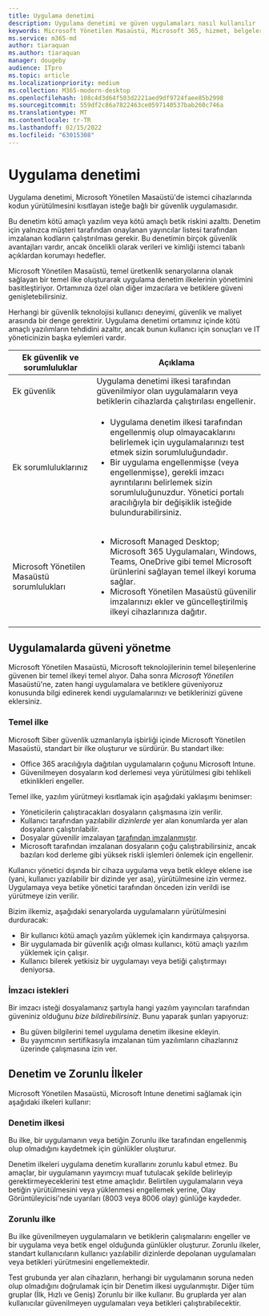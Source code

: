 ```yaml
---
title: Uygulama denetimi
description: Uygulama denetimi ve güven uygulamaları nasıl kullanılır
keywords: Microsoft Yönetilen Masaüstü, Microsoft 365, hizmet, belgeler
ms.service: m365-md
author: tiaraquan
ms.author: tiaraquan
manager: dougeby
audience: ITpro
ms.topic: article
ms.localizationpriority: medium
ms.collection: M365-modern-desktop
ms.openlocfilehash: 108c4d3d64f503d2221aed9df9724faee85b2998
ms.sourcegitcommit: 559df2c86a7822463ce0597140537bab260c746a
ms.translationtype: MT
ms.contentlocale: tr-TR
ms.lasthandoff: 02/15/2022
ms.locfileid: "63015308"
---
```

# <a name="app-control"></a>Uygulama denetimi

Uygulama denetimi, Microsoft Yönetilen Masaüstü'de istemci cihazlarında kodun yürütülmesini kısıtlayan isteğe bağlı bir güvenlik uygulamasıdır.

Bu denetim kötü amaçlı yazılım veya kötü amaçlı betik riskini azalttı. Denetim için yalnızca müşteri tarafından onaylanan yayıncılar listesi tarafından imzalanan kodların çalıştırılması gerekir. Bu denetimin birçok güvenlik avantajları vardır, ancak öncelikli olarak verileri ve kimliği istemci tabanlı açıklardan korumayı hedefler.

Microsoft Yönetilen Masaüstü, temel üretkenlik senaryolarına olanak sağlayan bir temel ilke oluşturarak uygulama denetim ilkelerinin yönetimini basitleştiriyor. Ortamınıza özel olan diğer imzacılara ve betiklere güveni genişletebilirsiniz.

Herhangi bir güvenlik teknolojisi kullanıcı deneyimi, güvenlik ve maliyet arasında bir denge gerektirir. Uygulama denetimi ortamınız içinde kötü amaçlı yazılımların tehdidini azaltır, ancak bunun kullanıcı için sonuçları ve IT yöneticinizin başka eylemleri vardır.

| Ek güvenlik ve sorumluluklar | Açıklama |
| ------ | ------ |
| Ek güvenlik | Uygulama denetimi ilkesi tarafından güvenilmiyor olan uygulamaların veya betiklerin cihazlarda çalıştırılası engellenir. |
| Ek sorumluluklarınız | <ul><li>Uygulama denetim ilkesi tarafından engellenmiş olup olmayacaklarını belirlemek için uygulamalarınızı test etmek sizin sorumluluğundadır.</li><li>Bir uygulama engellenmişse (veya engellenmişse), gerekli imzacı ayrıntılarını belirlemek sizin sorumluluğunuzdur. Yönetici portalı aracılığıyla bir değişiklik isteğide bulundurabilirsiniz.</li></ul>
| Microsoft Yönetilen Masaüstü sorumlulukları | <ul><li>Microsoft Managed Desktop; Microsoft 365 Uygulamaları, Windows, Teams, OneDrive gibi temel Microsoft ürünlerini sağlayan temel ilkeyi koruma sağlar.</li><li>Microsoft Yönetilen Masaüstü güvenilir imzalarınızı ekler ve güncelleştirilmiş ilkeyi cihazlarınıza dağıtır.</li></ul>

## <a name="managing-trust-in-applications"></a>Uygulamalarda güveni yönetme

Microsoft Yönetilen Masaüstü, Microsoft teknolojilerinin temel bileşenlerine güvenen bir temel ilkeyi temel alıyor. Daha sonra *Microsoft Yönetilen* Masaüstü'ne, zaten hangi uygulamalara ve betiklere güveniyoruz konusunda bilgi edinerek kendi uygulamalarınızı ve betiklerinizi güvene eklersiniz.

### <a name="base-policy"></a>Temel ilke

Microsoft Siber güvenlik uzmanlarıyla işbirliği içinde Microsoft Yönetilen Masaüstü, standart bir ilke oluşturur ve sürdürür. Bu standart ilke:

- Office 365 aracılığıyla dağıtılan uygulamaların çoğunu Microsoft Intune.
- Güvenilmeyen dosyaların kod derlemesi veya yürütülmesi gibi tehlikeli etkinlikleri engeller.

Temel ilke, yazılım yürütmeyi kısıtlamak için aşağıdaki yaklaşımı benimser:

- Yöneticilerin çalıştıracakları dosyaların çalışmasına izin verilir.
- Kullanıcı tarafından yazılabilir *dizinlerde* yer alan konumlarda yer alan dosyaların çalıştırılabilir.
- Dosyalar güvenilir imzalayan [tarafından imzalanmıştır](#signer-requests).
- Microsoft tarafından imzalanan dosyaların çoğu çalıştırabilirsiniz, ancak bazıları kod derleme gibi yüksek riskli işlemleri önlemek için engellenir.

Kullanıcı yönetici dışında bir cihaza uygulama veya betik ekleye eklene ise (yani, kullanıcı yazılabilir bir dizinde yer asa), yürütülmesine izin vermez. Uygulamaya veya betike yönetici tarafından önceden izin verildi ise yürütmeye izin verilir.

Bizim ilkemiz, aşağıdaki senaryolarda uygulamaların yürütülmesini durduracak:

- Bir kullanıcı kötü amaçlı yazılım yüklemek için kandırmaya çalışıyorsa.
- Bir uygulamada bir güvenlik açığı olması kullanıcı, kötü amaçlı yazılım yüklemek için çalışır.
- Kullanıcı bilerek yetkisiz bir uygulamayı veya betiği çalıştırmayı deniyorsa.

### <a name="signer-requests"></a>İmzacı istekleri

Bir imzacı isteği dosyalamanız şartıyla hangi yazılım yayıncıları tarafından güveniniz olduğunu *bize bildirebilirsiniz*. Bunu yaparak şunları yapıyoruz:

- Bu güven bilgilerini temel uygulama denetim ilkesine ekleyin.
- Bu yayımcının sertifikasıyla imzalanan tüm yazılımların cihazlarınız üzerinde çalışmasına izin ver.

## <a name="audit-and-enforced-policies"></a>Denetim ve Zorunlu İlkeler

Microsoft Yönetilen Masaüstü, Microsoft Intune denetimi sağlamak için aşağıdaki ilkeleri kullanır:

### <a name="audit-policy"></a>Denetim ilkesi

Bu ilke, bir uygulamanın veya betiğin Zorunlu ilke tarafından engellenmiş olup olmadığını kaydetmek için günlükler oluşturur.

Denetim ilkeleri uygulama denetim kurallarını zorunlu kabul etmez. Bu amaçlar, bir uygulamanın yayımcıyı muaf tutulacak şekilde belirleyip gerektirmeyeceklerini test etme amaçlıdır. Belirtilen uygulamaların veya betiğin yürütülmesini veya yüklenmesi engellemek yerine, Olay Görüntüleyicisi'nde uyarıları (8003 veya 8006 olay) günlüğe kaydeder.

### <a name="enforced-policy"></a>Zorunlu ilke

Bu ilke güvenilmeyen uygulamaların ve betiklerin çalışmalarını engeller ve bir uygulama veya betik engel olduğunda günlükler oluşturur. Zorunlu ilkeler, standart kullanıcıların kullanıcı yazılabilir dizinlerde depolanan uygulamaları veya betikleri yürütmesini engellemektedir.

Test grubunda yer alan cihazların, herhangi bir uygulamanın soruna neden olup olmadığını doğrulamak için bir Denetim ilkesi uygulanmıştır. Diğer tüm gruplar (İlk, Hızlı ve Geniş) Zorunlu bir ilke kullanır. Bu gruplarda yer alan kullanıcılar güvenilmeyen uygulamaları veya betikleri çalıştırabilecektir.
